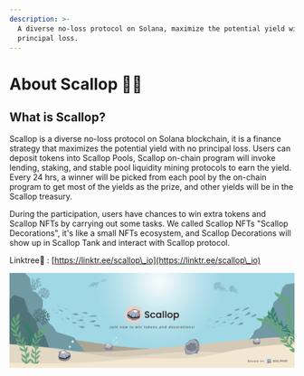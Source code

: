 ```yaml
---
description: >-
  A diverse no-loss protocol on Solana, maximize the potential yield with no
  principal loss.
---
```


# About Scallop 🦪🍴

## **What is Scallop?**

Scallop is a diverse no-loss protocol on Solana blockchain, it is a finance strategy that maximizes the potential yield with no principal loss. Users can deposit tokens into Scallop Pools, Scallop on-chain program will invoke lending, staking, and stable pool liquidity mining protocols to earn the yield. Every 24 hrs, a winner will be picked from each pool by the on-chain program to get most of the yields as the prize, and other yields will be in the Scallop treasury.

During the participation, users have chances to win extra tokens and Scallop NFTs by carrying out some tasks. We called Scallop NFTs "Scallop Decorations", it's like a small NFTs ecosystem, and Scallop Decorations will show up in Scallop Tank and interact with Scallop protocol.

Linktree🌲 : [https://linktr.ee/scallop\_io](https://linktr.ee/scallop\_io)

![](.gitbook/assets/scallop-feng-mian-0926.png)
